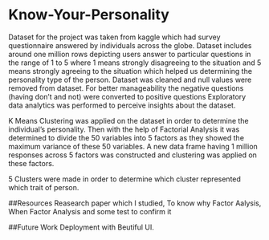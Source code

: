 # Know-Your-Personality
Dataset for the project was taken from kaggle which had survey questionnaire answered by individuals across the globe. Dataset includes around one million rows depicting users answer to particular questions in the range of 1 to 5 where 1 means strongly disagreeing to the situation and 5 means strongly agreeing to the situation which helped us determining the personality type of the person. Dataset was cleaned and null values were removed from dataset. For better manageability the negative questions (having don’t and not) were converted to positive questions Exploratory data analytics was performed to perceive insights about the dataset. 

K Means Clustering was applied on the dataset in order to determine the individual’s personality. Then with the help of Factorial Analysis it was determined to divide the 50 variables into 5 factors  as they showed the maximum variance of these 50 variables. A new data frame having 1 million responses across 5 factors was constructed and clustering was applied on these factors.

5 Clusters were made in order to determine which cluster represented which trait of person.

##Resources
Reasearch paper which I studied, To know why Factor Aalysis, When Factor Analysis and some test to confirm it

##Future Work
Deployment with Beutiful UI.